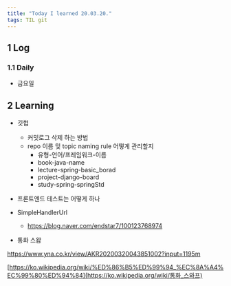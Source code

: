 ```yaml
---
title: "Today I learned 20.03.20."
tags: TIL git
---
```


## 1 Log

### 1.1 Daily

- 금요일




## 2 Learning

- 깃헙
  - 커밋로그 삭제 하는 방법
  - repo 이름 및 topic naming rule 어떻게 관리할지
    - 유형-언어/프레임워크-이름
    - book-java-name
    - lecture-spring-basic_borad
    - project-django-board
    - study-spring-springStd
- 프론트엔드 테스트는 어떻게 하나

- SimpleHandlerUrl
  - https://blog.naver.com/endstar7/100123768974

- 통화 스왑

https://www.yna.co.kr/view/AKR20200320043851002?input=1195m

[https://ko.wikipedia.org/wiki/%ED%86%B5%ED%99%94_%EC%8A%A4%EC%99%80%ED%94%84](https://ko.wikipedia.org/wiki/통화_스와프)